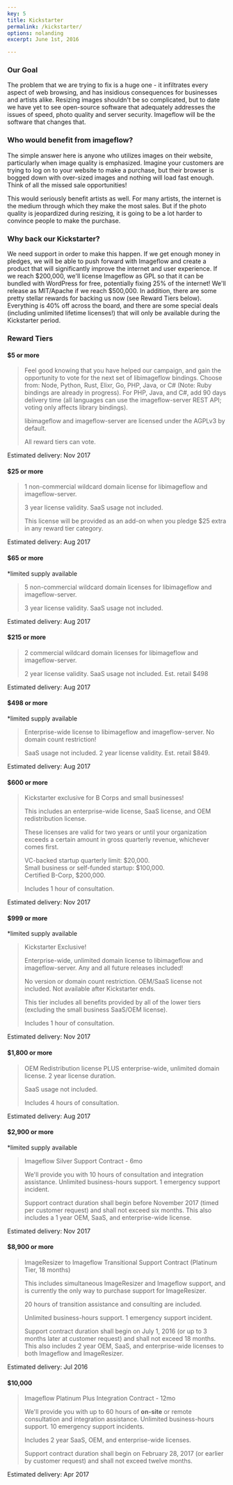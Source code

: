 ```yaml
---
key: 5
title: Kickstarter
permalink: /kickstarter/
options: nolanding
excerpt: June 1st, 2016

---
```




### Our Goal

The problem that we are trying to fix is a huge one - it infiltrates every aspect of web browsing, and has insidious consequences for businesses and artists alike.  Resizing images shouldn't be so complicated, but to date we have yet to see open-source software that adequately addresses the issues of speed, photo quality and server security.  Imageflow will be the software that changes that.

### Who would benefit from imageflow?

The simple answer here is anyone who utilizes images on their website, particularly when image quality is emphasized.  Imagine your customers are trying to log on to your website to make a purchase, but their browser is bogged down with over-sized images and nothing will load fast enough.  Think of all the missed sale opportunities!  

This would seriously benefit artists as well.  For many artists, the internet is the medium through which they make the most sales.  But if the photo quality is jeopardized during resizing, it is going to be a lot harder to convince people to make the purchase.


### Why back our Kickstarter?

We need support in order to make this happen.  If we get enough money in pledges, we will be able to push forward with Imageflow and create a product that will significantly improve the internet and user experience.  If we reach $200,000, we'll license Imageflow as GPL so that it can be bundled with WordPress for free, potentially fixing 25% of the internet! We'll release as MIT/Apache if we reach $500,000.  In addition, there are some pretty stellar rewards for backing us now (see Reward Tiers below).  Everything is 40% off across the board, and there are some special deals (including unlimited lifetime licenses!) that will only be available during the Kickstarter period.

### Reward Tiers

#### $5 or more

> Feel good knowing that you have helped our campaign, and gain the opportunity to vote for the next set of libimageflow bindings.  Choose from: Node, Python, Rust, Elixr, Go, PHP, Java, or C# (Note: Ruby bindings are already in progress).  For PHP, Java, and C#, add 90 days delivery time (all languages can use the imageflow-server REST API; voting only affects library bindings).
>
> libimageflow and imageflow-server are licensed under the AGPLv3 by default.
>
> All reward tiers can vote.

Estimated delivery:
Nov 2017

#### $25 or more

> 1 non-commercial wildcard domain license for libimageflow and imageflow-server.
>
> 3 year license validity. SaaS usage not included.
>
> This license will be provided as an add-on when you pledge $25 extra in any reward tier category.

Estimated delivery:
Aug 2017

#### $65 or more 
*limited supply available

> 5 non-commercial wildcard domain licenses for libimageflow and imageflow-server.
>
> 3 year license validity. SaaS usage not included.


Estimated delivery:
Aug 2017

#### $215 or more

> 2 commercial wildcard domain licenses for libimageflow and imageflow-server.
>
> 2 year license validity. SaaS usage not included.  Est. retail $498

Estimated delivery:
Aug 2017

#### $498 or more
*limited supply available

> Enterprise-wide license to libimageflow and imageflow-server. No domain count restriction!
>
> SaaS usage not included. 2 year license validity. Est. retail $849.

Estimated delivery:
Aug 2017

#### $600 or more

> Kickstarter exclusive for B Corps and small businesses!
>
> This includes an enterprise-wide license, SaaS license, and OEM redistribution license.
>
> These licenses are valid for two years or until your organization exceeds a certain amount in gross quarterly revenue, whichever comes first.
>
> VC-backed startup quarterly limit: $20,000.   
> Small business or self-funded startup: $100,000.   
> Certified B-Corp, $200,000.
>
> Includes 1 hour of consultation.

Estimated delivery:
Nov 2017

#### $999 or more
*limited supply available

> Kickstarter Exclusive!
>
> Enterprise-wide, unlimited domain license to libimageflow and imageflow-server. 
> Any and all future releases included!
>
> No version or domain count restriction. OEM/SaaS license not included. Not available after Kickstarter ends.
>
> This tier includes all benefits provided by all of the lower tiers (excluding the small business SaaS/OEM license).
> 
> Includes 1 hour of consultation.

Estimated delivery:
Nov 2017

#### $1,800 or more

> OEM Redistribution license PLUS enterprise-wide, unlimited domain license. 
> 2 year license duration.
>
> SaaS usage not included.   
>
> Includes 4 hours of consultation.

Estimated delivery:
Aug 2017

#### $2,900 or more
*limited supply available

> Imageflow Silver Support Contract - 6mo
>
> We'll provide you with 10 hours of consultation and integration assistance. Unlimited business-hours support. 1 emergency support incident.
>
> Support contract duration shall begin before November 2017 (timed per customer request) and shall not exceed six months. This also includes a 1 year OEM, SaaS, and enterprise-wide license.

Estimated delivery:
Nov 2017

#### $8,900 or more

> ImageResizer to Imageflow Transitional Support Contract (Platinum Tier, 18 months)
>
> This includes simultaneous ImageResizer and Imageflow support, and is currently the only way to purchase support for ImageResizer.
>
> 20 hours of transition assistance and consulting are included.
>
> Unlimited business-hours support. 1 emergency support incident.
> 
> Support contract duration shall begin on July 1, 2016 (or up to 3 months later at customer request) and shall not exceed 18 months. This also includes 2 year OEM, SaaS, and enterprise-wide licenses to both Imageflow and ImageResizer.

Estimated delivery:
Jul 2016

#### $10,000

> Imageflow Platinum Plus Integration Contract - 12mo
>
> We'll provide you with up to 60 hours of **on-site** or remote consultation and integration assistance. Unlimited business-hours support. 10 emergency support incidents.
>
> Includes 2 year SaaS, OEM, and enterprise-wide licenses.
>
> Support contract duration shall begin on February 28, 2017 (or earlier by customer request) and shall not exceed twelve months.

Estimated delivery:
Apr 2017

































